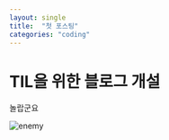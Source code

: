 ```yaml
---
layout: single
title:  "첫 포스팅"
categories: "coding"
---
```


# TIL을 위한 블로그 개설

놀랍군요



![enemy](C:\Users\USER\Desktop\hobeen-kim.github.io\images\2022-04-10-first\enemy.png)

